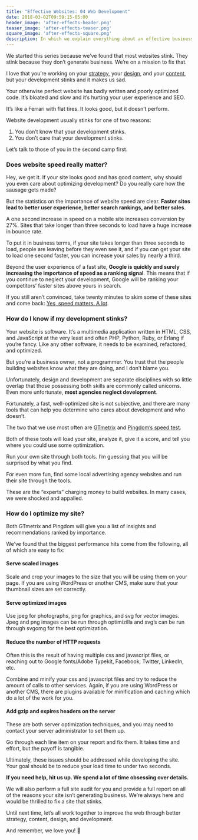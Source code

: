 ```yaml
---
title: "Effective Websites: 04 Web Development"
date: 2018-03-02T09:59:15-05:00
header_image: 'after-effects-header.png'
teaser_image: 'after-effects-teaser.png'
square_image: 'after-effects-square.png'
description: In which we explain everything about an effective business website. Part 4 of 5.
---
```


We started this series because we’ve found that most websites stink. They stink because they don’t generate business. We’re on a mission to fix that.

I love that you’re working on your [strategy](/blog/effective-website-01-strategy/), your [design](/blog/effective-website-03-web-design/), and your [content](/blog/effective-website-02-content/), but your development stinks and it makes us sad.

Your otherwise perfect website has badly written and poorly optimized code. It’s bloated and slow and it’s hurting your user experience and SEO.

It’s like a Ferrari with flat tires. It looks good, but it doesn’t perform.

Website development usually stinks for one of two reasons:

1. You don’t know that your development stinks.
2. You don’t care that your development stinks.

Let’s talk to those of you in the second camp first.

### Does website speed really matter?

Hey, we get it. If your site looks good and has good content, why should you even care about optimizing development? Do you really care how the sausage gets made?

But the statistics on the importance of website speed are clear. __Faster sites lead to better user experience, better search rankings, and better sales__.

A one second increase in speed on a mobile site increases conversion by 27%. Sites that take longer than three seconds to load have a huge increase in bounce rate.

To put it in business terms, if your site takes longer than three seconds to load, people are leaving before they even see it, and if you can get your site to load one second faster, you can increase your sales by nearly a third.

Beyond the user experience of a fast site, __Google is quickly and surely increasing the importance of speed as a ranking signal__. This means that if you continue to neglect your development, Google will be ranking your competitors’ faster sites above yours in search.

If you still aren’t convinced, take twenty minutes to skim some of these sites and come back: [Yes, speed matters. A lot](http://lmgtfy.com/?q=does+website+speed+matter%3F).

### How do I know if my development stinks?

Your website is software. It’s a multimedia application written in HTML, CSS, and JavaScript at the very least and often PHP, Python, Ruby, or Erlang if you’re fancy. Like any other software, it needs to be examined, refactored, and optimized.

But you’re a business owner, not a programmer. You trust that the people building websites know what they are doing, and I don’t blame you.

Unfortunately, design and development are separate disciplines with so little overlap that those possessing both skills are commonly called unicorns. Even more unfortunate, __most agencies neglect development__.

Fortunately, a fast, well-optimized site is not subjective, and there are many tools that can help you determine who cares about development and who doesn’t.

The two that we use most often are [GTmetrix](http://gtmetrix.com) and [Pingdom’s speed test](http://tools.pingdom.com).

Both of these tools will load your site, analyze it, give it a score, and tell you where you could use some optimization.

Run your own site through both tools. I’m guessing that you will be surprised by what you find.

For even more fun, find some local advertising agency websites and run their site through the tools.

These are the “experts” charging money to build websites. In many cases, we were shocked and appalled.

### How do I optimize my site?

Both GTmetrix and Pingdom will give you a list of insights and recommendations ranked by importance.

We’ve found that the biggest performance hits come from the following, all of which are easy to fix:

#### Serve scaled images

Scale and crop your images to the size that you will be using them on your page. If you are using WordPress or another CMS, make sure that your thumbnail sizes are set correctly.

#### Serve optimized images

Use jpeg for photographs, png for graphics, and svg for vector images. Jpeg and png images can be run through optimizilla and svg’s can be run through svgomg for the best optimization.

#### Reduce the number of HTTP requests

Often this is the result of having multiple css and javascript files, or reaching out to Google fonts/Adobe Typekit, Facebook, Twitter, LinkedIn, etc.

Combine and minify your css and javascript files and try to reduce the amount of calls to other services. Again, if you are using WordPress or another CMS, there are plugins available for minification and caching which do a lot of the work for you.

#### Add gzip and expires headers on the server

These are both server optimization techniques, and you may need to contact your server administrator to set them up.

Go through each line item on your report and fix them. It takes time and effort, but the payoff is tangible.

Ultimately, these issues should be addressed while developing the site. Your goal should be to reduce your load time to under two seconds.

__If you need help, hit us up. We spend a lot of time obsessing over details.__

We will also perform a full site audit for you and provide a full report on all of the reasons your site isn’t generating business. We’re always here and would be thrilled to fix a site that stinks.

Until next time, let’s all work together to improve the web through better strategy, content, design, and development.

And remember, we love you! &#128140;
